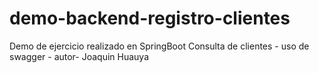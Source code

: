 # demo-backend-registro-clientes
Demo de ejercicio realizado en SpringBoot
Consulta de clientes - uso de swagger - autor- Joaquin Huauya
